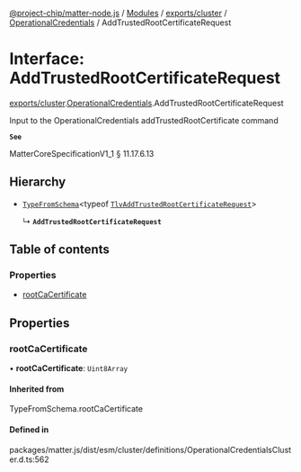 [@project-chip/matter-node.js](../README.md) / [Modules](../modules.md) / [exports/cluster](../modules/exports_cluster.md) / [OperationalCredentials](../modules/exports_cluster.OperationalCredentials.md) / AddTrustedRootCertificateRequest

# Interface: AddTrustedRootCertificateRequest

[exports/cluster](../modules/exports_cluster.md).[OperationalCredentials](../modules/exports_cluster.OperationalCredentials.md).AddTrustedRootCertificateRequest

Input to the OperationalCredentials addTrustedRootCertificate command

**`See`**

MatterCoreSpecificationV1_1 § 11.17.6.13

## Hierarchy

- [`TypeFromSchema`](../modules/exports_tlv.md#typefromschema)\<typeof [`TlvAddTrustedRootCertificateRequest`](../modules/exports_cluster.OperationalCredentials.md#tlvaddtrustedrootcertificaterequest)\>

  ↳ **`AddTrustedRootCertificateRequest`**

## Table of contents

### Properties

- [rootCaCertificate](exports_cluster.OperationalCredentials.AddTrustedRootCertificateRequest.md#rootcacertificate)

## Properties

### rootCaCertificate

• **rootCaCertificate**: `Uint8Array`

#### Inherited from

TypeFromSchema.rootCaCertificate

#### Defined in

packages/matter.js/dist/esm/cluster/definitions/OperationalCredentialsCluster.d.ts:562
